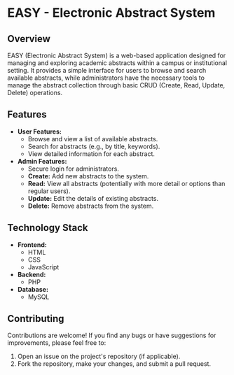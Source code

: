 # EASY - Electronic Abstract System

## Overview

EASY (Electronic Abstract System) is a web-based application designed for managing and exploring academic abstracts within a campus or institutional setting. It provides a simple interface for users to browse and search available abstracts, while administrators have the necessary tools to manage the abstract collection through basic CRUD (Create, Read, Update, Delete) operations.

## Features

*   **User Features:**
    *   Browse and view a list of available abstracts.
    *   Search for abstracts (e.g., by title, keywords).
    *   View detailed information for each abstract.
*   **Admin Features:**
    *   Secure login for administrators.
    *   **Create:** Add new abstracts to the system.
    *   **Read:** View all abstracts (potentially with more detail or options than regular users).
    *   **Update:** Edit the details of existing abstracts.
    *   **Delete:** Remove abstracts from the system.

## Technology Stack

*   **Frontend:**
    *   HTML
    *   CSS
    *   JavaScript
*   **Backend:**
    *   PHP
*   **Database:**
    *   MySQL

## Contributing

Contributions are welcome! If you find any bugs or have suggestions for improvements, please feel free to:

1.  Open an issue on the project's repository (if applicable).
2.  Fork the repository, make your changes, and submit a pull request.
